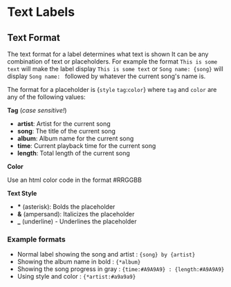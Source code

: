 # Text Labels
## Text Format
The text format for a label determines what text is shown
It can be any combination of text or placeholders. For example the format `This is some text` will make the label display `This is some text` or `Song name: {song}` will display `Song name: ` followed by whatever the current song's name is.

The format for a placeholder is {`style` `tag`:`color`} where `tag` and `color` are any of the following values:

**Tag** (*case sensitive!*)
- **artist**: Artist for the current song
- **song**: The title of the current song
- **album**: Album name for the current song
- **time**: Current playback time for the current song
- **length**: Total length of the current song

**Color**

Use an html color code in the format #RRGGBB

**Text Style**
- **\*** (asterisk): Bolds the placeholder
- **&** (ampersand): Italicizes the placeholder
- **_** (underline) - Underlines the placeholder

### Example formats
- Normal label showing the song and artist : `{song} by {artist}`
- Showing the album name in bold : `{*album}`
- Showing the song progress in gray : `{time:#A9A9A9} : {length:#A9A9A9}`
- Using style and color : `{*artist:#a9a9a9}`